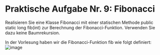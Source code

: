 # Praktische Aufgabe Nr. 9: Fibonacci

Realisieren Sie eine Klasse Fibonacci mit einer statischen Methode public static long fib(int) zur Berechnung der Fibonacci-Funktion. Verwenden Sie dazu keine Baumrekursion.

In der Vorlesung haben wir die Fibonacci-Funktion fib wie folgt definiert:
![image](https://user-images.githubusercontent.com/63674539/188523496-9051bd60-0d4f-4e8a-b061-be7cfa34a897.png)
